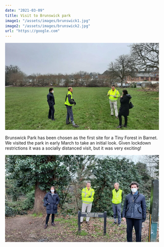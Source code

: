 ```yaml
---
date: "2021-03-09"
title: Visit to Brunswick park
image1: "/assets/images/brunswick1.jpg"
image2: "/assets/images/brunswick2.jpg"
url: "https://google.com"
---
```



<div class="card">
    <img src="../assets/images/brunswick1.jpg" class="w-100">
</div>

Brunswick Park has been chosen as the first site for a Tiny Forest in Barnet. We visited the park in early March to take an initial look.
Given lockdown restrictions it was a socially distanced visit, but it was very exciting!

<div class="card">
    <img src="../assets/images/brunswick2.jpg" class="w-100">
</div>


